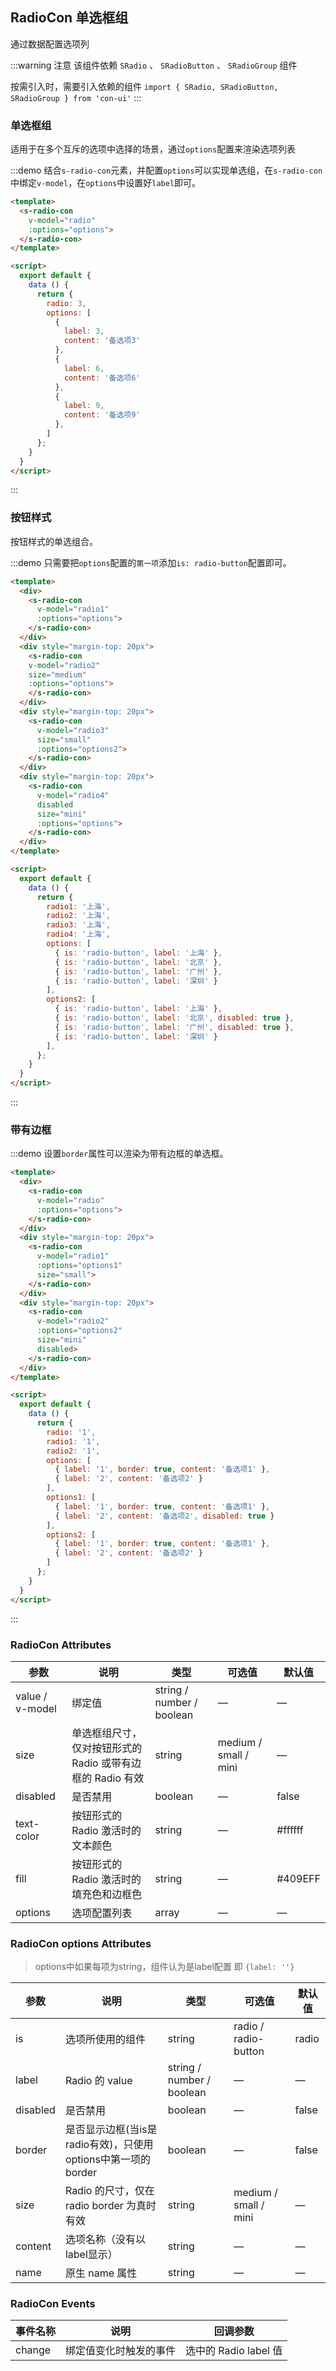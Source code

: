 ## RadioCon 单选框组
通过数据配置选项列

:::warning 注意
该组件依赖 `SRadio` 、 `SRadioButton` 、 `SRadioGroup` 组件

按需引入时，需要引入依赖的组件
`import { SRadio, SRadioButton, SRadioGroup } from 'con-ui'`
:::

### 单选框组

适用于在多个互斥的选项中选择的场景，通过`options`配置来渲染选项列表


:::demo 结合`s-radio-con`元素，并配置`options`可以实现单选组，在`s-radio-con`中绑定`v-model`，在`options`中设置好`label`即可。

```html
<template>
  <s-radio-con
    v-model="radio"
    :options="options">
  </s-radio-con>
</template>

<script>
  export default {
    data () {
      return {
        radio: 3,
        options: [
          {
            label: 3,
            content: '备选项3'
          },
          {
            label: 6,
            content: '备选项6'
          },
          {
            label: 9,
            content: '备选项9'
          },
        ]
      };
    }
  }
</script>
```
:::

### 按钮样式

按钮样式的单选组合。

:::demo 只需要把`options`配置的`第一项`添加`is: radio-button`配置即可。
```html
<template>
  <div>
    <s-radio-con
      v-model="radio1"
      :options="options">
    </s-radio-con>
  </div>
  <div style="margin-top: 20px">
    <s-radio-con
    v-model="radio2"
    size="medium"
    :options="options">
    </s-radio-con>
  </div>
  <div style="margin-top: 20px">
    <s-radio-con
      v-model="radio3"
      size="small"
      :options="options2">
    </s-radio-con>
  </div>
  <div style="margin-top: 20px">
    <s-radio-con
      v-model="radio4"
      disabled
      size="mini"
      :options="options">
    </s-radio-con>
  </div>
</template>

<script>
  export default {
    data () {
      return {
        radio1: '上海',
        radio2: '上海',
        radio3: '上海',
        radio4: '上海',
        options: [
          { is: 'radio-button', label: '上海' },
          { is: 'radio-button', label: '北京' },
          { is: 'radio-button', label: '广州' },
          { is: 'radio-button', label: '深圳' }
        ],
        options2: [
          { is: 'radio-button', label: '上海' },
          { is: 'radio-button', label: '北京', disabled: true },
          { is: 'radio-button', label: '广州', disabled: true },
          { is: 'radio-button', label: '深圳' }
        ],
      };
    }
  }
</script>
```
:::

### 带有边框

:::demo 设置`border`属性可以渲染为带有边框的单选框。
```html
<template>
  <div>
    <s-radio-con
      v-model="radio"
      :options="options">
    </s-radio-con>
  </div>
  <div style="margin-top: 20px">
    <s-radio-con
      v-model="radio1"
      :options="options1"
      size="small">
    </s-radio-con>
  </div>
  <div style="margin-top: 20px">
    <s-radio-con
      v-model="radio2"
      :options="options2"
      size="mini"
      disabled>
    </s-radio-con>
  </div>
</template>

<script>
  export default {
    data () {
      return {
        radio: '1',
        radio1: '1',
        radio2: '1',
        options: [
          { label: '1', border: true, content: '备选项1' },
          { label: '2', content: '备选项2' }
        ],
        options1: [
          { label: '1', border: true, content: '备选项1' },
          { label: '2', content: '备选项2', disabled: true }
        ],
        options2: [
          { label: '1', border: true, content: '备选项1' },
          { label: '2', content: '备选项2' }
        ]
      };
    }
  }
</script>
```
:::

### RadioCon Attributes
| 参数      | 说明    | 类型      | 可选值       | 默认值   |
|---------- |-------- |---------- |-------------  |-------- |
| value / v-model | 绑定值 | string / number / boolean | — | — |
| size     | 单选框组尺寸，仅对按钮形式的 Radio 或带有边框的 Radio 有效   | string  | medium / small / mini |    —     |
| disabled  | 是否禁用    | boolean   | — | false   |
| text-color  | 按钮形式的 Radio 激活时的文本颜色    | string   | — | #ffffff   |
| fill  | 按钮形式的 Radio 激活时的填充色和边框色    | string   | — | #409EFF   |
| options  | 选项配置列表    | array   | — | —   |

### RadioCon options Attributes
>options中如果每项为string，组件认为是label配置 即 `{label: ''}`

| 参数      | 说明    | 类型      | 可选值       | 默认值   |
|---------- |-------- |---------- |-------------  |-------- |
| is | 选项所使用的组件 | string | radio / radio-button | radio |
| label     | Radio 的 value   | string / number / boolean    |       —        |      —   |
| disabled  | 是否禁用    | boolean   | — | false   |
| border  | 是否显示边框(当is是radio有效)，只使用options中第一项的border  | boolean   | — | false   |
| size  | Radio 的尺寸，仅在radio border 为真时有效  | string  | medium / small / mini | — |
| content | 选项名称（没有以label显示） | string    |      —         |     —    |
| name | 原生 name 属性 | string    |      —         |     —    |


### RadioCon Events
| 事件名称 | 说明 | 回调参数 |
|---------- |-------- |---------- |
| change  | 绑定值变化时触发的事件 |  选中的 Radio label 值  |
